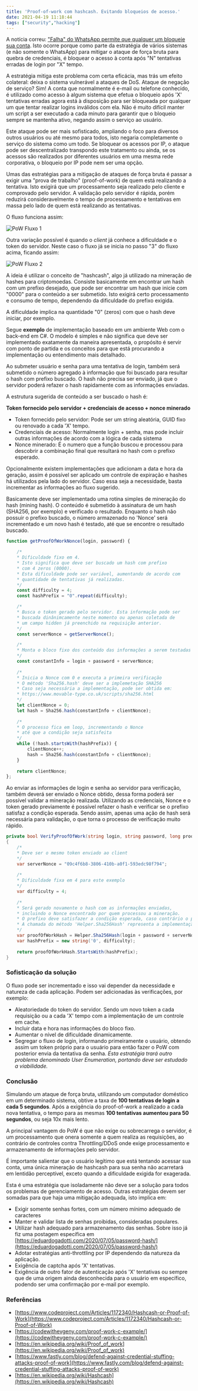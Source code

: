 ```yaml
---
title: 'Proof-of-work com hashcash. Evitando bloqueios de acesso.'
date: 2021-04-19 11:18:44
tags: ["security","hacking"]
---
```


A notícia correu: ["Falha" do WhatsApp permite que qualquer um bloqueie sua conta](https://macmagazine.com.br/post/2021/04/12/falha-no-whatsapp-permite-que-qualquer-um-bloqueie-sua-conta/). Isto ocorre porque como parte da estratégia de vários sistemas (e não somente o WhatsApp) para mitigar o ataque de força bruta para quebra de credenciais, é bloquear o acesso à conta após "N" tentativas erradas de login por "X" tempo.

A estratégia mitiga este problema com certa eficácia, mas trás um efeito colateral: deixa o sistema vulnerável a ataques de DoS. Ataque de negação de serviço? Sim! A conta que normalmente é e-mail ou telefone conhecido, é utilizado como acesso à algum sistema que efetua o bloqueio após 'X' tentativas erradas agora está à disposição para ser bloqueada por qualquer um que tentar realizar logins inválidos com ela. Não é muito difícil manter um script a ser executado a cada minuto para garantir que o bloqueio sempre se mantenha ativo, negando assim o serviço ao usuário.

Este ataque pode ser mais sofisticado, ampliando o foco para diversos outros usuários ou até mesmo para todos, isto negaria completamente o serviço do sistema como um todo. Se bloquear os acessos por IP, o ataque pode ser descentralizado transpondo este tratamento ou ainda, se os acessos são realizados por diferentes usuários em uma mesma rede corporativa, o bloqueio por IP pode nem ser uma opção.

Umas das estratégias para a mitigação de ataques de força bruta é passar a exigir uma "prova de trabalho" (proof-of-work) de quem está realizando a tentativa. Isto exigirá que um processamento seja realizado pelo cliente e comprovado pelo servidor. A validação pelo servidor é rápida, porém reduzirá consideravelmente o tempo de processamento e tentativas em massa pelo lado de quem está realizando as tentativas.

O fluxo funciona assim:

![PoW Fluxo 1](/imgs/pow/1-pow.jpg)

Outra variação possível é quando o *client* já conhece a dificuldade e o token do servidor. Neste caso o fluxo já se inicia no passo "3" do fluxo acima, ficando assim:

![PoW Fluxo 2](/imgs/pow/2-pow.jpg)

A ideia é utilizar o conceito de "hashcash", algo já utilizado na mineração de hashes para criptomoedas. Consiste basicamente em encontrar um hash com um prefixo desejado, que pode ser encontrar um hash que inicie com "0000" para o conteúdo a ser submetido. Isto exigirá certo processamento e consumo de tempo, dependendo da dificuldade do prefixo exigida.

A dificuldade implica na quantidade "0" (zeros) com que o hash deve iniciar, por exemplo.

Segue **exemplo** de implementação baseado em um ambiente Web com o back-end em C#. O modelo é simples e não significa que deve ser implementado exatamente da maneira apresentada, o propósito é servir com ponto de partida e os conceitos para que está procurando a implementação ou entendimento mais detalhado.

Ao submeter usuário e senha para uma tentativa de login, também será submetido o número agregado à informação que foi buscado para resultar o hash com prefixo buscado. O hash não precisa ser enviado, já que o servidor poderá refazer o hash rapidamente com as informações enviadas.

A estrutura sugerida de conteúdo a ser buscado o hash é:

**Token fornecido pelo servidor + credenciais de acesso + nonce minerado**

- Token fornecido pelo servidor: Pode ser um string aleatória, GUID fixo ou renovado a cada 'X' tempo.
- Credenciais de acesso: Normalmente login + senha, mas pode incluir outras informações de acordo com a lógica de cada sistema
- Nonce minerado: É o numero que a função buscou e processou para descobrir a combinação final que resultará no hash com o prefixo esperado.

Opcionalmente existem implementações que adicionam a data e hora da geração, assim é possível ser aplicado um controle de expiração e hashes há utilizados pela lado do servidor. Caso essa seja a necessidade, basta incrementar as informações ao fluxo sugerido.

Basicamente deve ser implementado uma rotina simples de mineração do hash (mining hash). O conteúdo é submetido à assinatura de um hash (SHA256, por exemplo) e verificado o resultado. Enquanto o hash não possuir o prefixo buscado, o número armazenado no 'Nonce' será incrementado e um novo hash é testado, até que se encontre o resultado buscado.

```jsx
function getProofOfWorkNonce(login, password) {

	/* 
	* Dificuldade fixo em 4.
	* Isto significa que deve ser buscado um hash com prefixo
	* com 4 zeros (0000).
	* Esta dificuldade pode ser variável, aumentando de acordo com 
	* quantidade de tentativas já realizadas.
	*/
	const difficulty = 4;
	const hashPrefix = "0".repeat(difficulty);

	/*
	* Busca o token gerado pelo servidor. Esta informação pode ser
	* buscada dinânimcamente neste momento ou apenas coletada de
	* um campo hidden já preenchido na requisição anterior.
	*/
	const serverNonce = getServerNonce();

	/*
	* Monta o bloco fixo dos conteúdo das informações a serem testadas
	*/
	const constantInfo = login + password + serverNonce;
	
	/*
	* Inicia o Nonce com 0 e executa a primeira verificação
	* O método 'Sha256.hash' deve ser a implemetação SHA256
	* Caso seja necessária a implementação, pode ser obtida em:
	* https://www.movable-type.co.uk/scripts/sha256.html
	*/
	let clientNonce = 0;
	let hash = Sha256.hash(constantInfo + clientNonce);
	
	/*
	* O processo fica em loop, incrementando o Nonce
	* até que a condição seja satisfeita
	*/
	while (!hash.startsWith(hashPrefix)) {
	    clientNonce++;
	    hash = Sha256.hash(constantInfo + clientNonce);
	}
	
	return clientNonce;
};
```

Ao enviar as informações de login e senha ao servidor para verificação, também deverá ser enviado o Nonce obtido, dessa forma poderá ser possível validar a mineração realizada. Utilizando as credenciais, Nonce e o token gerado previamente é possível refazer o hash e verificar se o prefixo satisfaz a condição esperada. Sendo assim, apenas uma ação de hash será necessária para validação, o que torna o processo de verificação muito rápido.

```csharp
private bool VerifyProofOfWork(string login, string password, long proofOfWorkNonce)
{
	/*
	* Deve ser o mesmo token enviado ao client
	*/
	var serverNonce = "09c4f6b8-3806-410b-a0f1-593edc98f794";
	
	/*
	* Dificuldade fixa em 4 para este exemplo
	*/
	var difficulty = 4;
	
	/*
	* Será gerado novamente o hash com as informações enviadas, 
	* incluindo o Nonce encontrado por quem processou a mineração.
	* O prefixo deve satisfazer a condição esperada, caso contrário o proof of work está inválido.
	* A chamada do método 'Helper.Sha256Hash' representa a implementação do hash de informações em SHA256.
	*/
	var proofOfWorkHash = Helper.Sha256Hash(login + password + serverNonce + proofOfWorkNonce);
	var hashPrefix = new string('0', difficulty);
	
	return proofOfWorkHash.StartsWith(hashPrefix);
}
```

### Sofisticação da solução

O fluxo pode ser incrementado e isso vai depender da necessidade e natureza de cada aplicação. Podem ser adicionadas às verificações, por exemplo:

- Aleatoriedade do token do servidor. Sendo um novo token a cada requisição ou a cada 'X' tempo com a implementação de um controle em cache.
- Incluir data e hora nas informações do bloco fixo.
- Aumentar o nível de dificuldade dinamicamente.
- Segregar o fluxo de login, informando primeiramente o usuário, obtendo assim um token próprio para o usuário para então fazer o PoW com posterior envia da tentativa da senha. *Esta estratégia trará outro problema denominado User Enumeration, portando deve ser estudado a viabilidade.*

### Conclusão

Simulando um ataque de força bruta, utilizando um computador doméstico em um determinado sistema, obtive a taxa de **100 tentativas de login a cada 5 segundos**. Após a exigência do proof-of-work a realizado a cada nova tentativa, o tempo para as mesmas **100 tentativas aumentou para 50 segundos**, ou seja 10x mais lento.

A principal vantagem do PoW é que não exige ou sobrecarrega o servidor, é um processamento que onera somente a quem realiza as requisições, ao contrário de controles contra Throttling/DDoS onde exige processamento e armazenamento de informações pelo servidor.

É importante salientar que o usuário legítimo que está tentando acessar sua conta, uma única mineração de hashcash para sua senha não acarretará em lentidão perceptível, exceto quando a dificuldade exigida for exagerada.

Esta é uma estratégia que isoladamente não deve ser a solução para todos os problemas de gerenciamento de acesso. Outras estratégias devem ser somadas para que haja uma mitigação adequada, isto implica em:

- Exigir somente senhas fortes, com um número mínimo adequado de caracteres
- Manter e validar lista de senhas proibidas, consideradas populares.
- Utilizar hash adequado para armazenamento das senhas. Sobre isso já fiz uma postagem específica em [https://eduardogadotti.com/2020/07/05/password-hash/](https://eduardogadotti.com/2020/07/05/password-hash/)
- Adotar estratégias anti-throttling por IP dependendo da natureza da aplicação.
- Exigência de captcha após 'X' tentativas.
- Exigência de outro fator de autenticação após 'X' tentativas ou sempre que de uma origem ainda desconhecida para o usuário em específico, podendo ser uma confirmação por e-mail por exemplo.

### Referências

- [https://www.codeproject.com/Articles/1172340/Hashcash-or-Proof-of-Work](https://www.codeproject.com/Articles/1172340/Hashcash-or-Proof-of-Work)
- [https://codewithevgeny.com/proof-work-c-example/](https://codewithevgeny.com/proof-work-c-example/)
- [https://en.wikipedia.org/wiki/Proof_of_work](https://en.wikipedia.org/wiki/Proof_of_work)
- [https://www.fastly.com/blog/defend-against-credential-stuffing-attacks-proof-of-work](https://www.fastly.com/blog/defend-against-credential-stuffing-attacks-proof-of-work)
- [https://en.wikipedia.org/wiki/Hashcash](https://en.wikipedia.org/wiki/Hashcash)